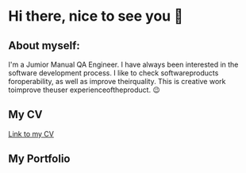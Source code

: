 # Hi there, nice to see you 👋
## About myself:
I'm a Jumior Manual QA Engineer. I have always been interested in the software development process. I like to check
softwareproducts foroperability, as well as improve theirquality.
This is creative work toimprove theuser experienceoftheproduct. :wink:

## My CV
[Link to my CV](https://https://drive.google.com/file/d/1KMKn3UkN_5t5vIX_6gdQlQbYVSwmfFja/view?usp=sharing)

## My Portfolio


<!--
**Shuric1992/Shuric1992** is a ✨ _special_ ✨ repository because its `README.md` (this file) appears on your GitHub profile.

Here are some ideas to get you started:

- 🔭 I’m currently working on ...
- 🌱 I’m currently learning ...
- 👯 I’m looking to collaborate on ...
- 🤔 I’m looking for help with ...
- 💬 Ask me about ...
- 📫 How to reach me: ...
- 😄 Pronouns: ...
- ⚡ Fun fact: ...
-->

